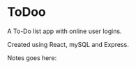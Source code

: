 # ToDoo

A To-Do list app with online user logins. 

Created using React, mySQL and Express.

Notes goes here:

